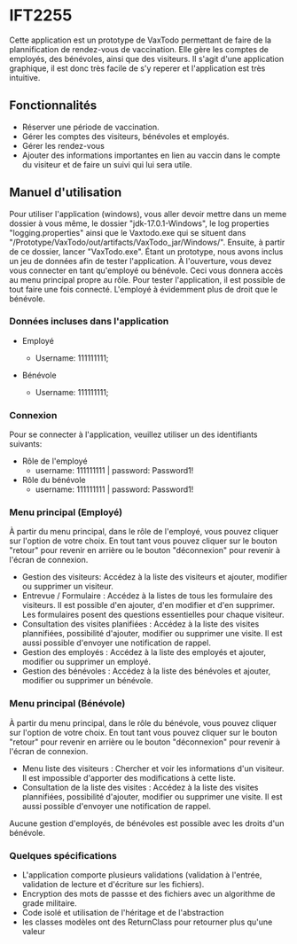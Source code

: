 # IFT2255

Cette application est un prototype de VaxTodo permettant de faire de la plannification de rendez-vous de vaccination.
Elle gère les comptes de employés, des bénévoles, ainsi que des visiteurs.
Il s'agit d'une application graphique, il est donc très facile de s'y reperer et l'application est très intuitive.


## Fonctionnalités

- Réserver une période de vaccination.
- Gérer les comptes des visiteurs, bénévoles et employés.
- Gérer les rendez-vous
- Ajouter des informations importantes en lien au vaccin dans le compte du visiteur et de faire un suivi qui lui sera utile.
## Manuel d'utilisation

Pour utiliser l'application (windows), vous aller devoir mettre dans un meme dossier à vous même, le dossier "jdk-17.0.1-Windows", 
le log properties "logging.properties" ainsi que le Vaxtodo.exe qui se situent dans  "/Prototype/VaxTodo/out/artifacts/VaxTodo_jar/Windows/".
Ensuite, à partir de ce dossier, lancer "VaxTodo.exe".
Étant un prototype, nous avons inclus un jeu de données afin de tester l'application.
À l'ouverture, vous devez vous connecter en tant qu'employé ou bénévole. Ceci vous donnera accès
au menu principal propre au rôle. Pour tester l'application, il est possible de tout faire une fois connecté. L'employé à évidemment plus de droit que le bénévole.

### Données incluses dans l'application

- Employé
    - Username: 111111111;

- Bénévole
  - Username: 111111111;

### Connexion

Pour se connecter à l'application, veuillez utiliser un des identifiants suivants:

- Rôle de l'employé
    - username: 111111111 | password: Password1!
- Rôle du bénévole
    - username: 111111111 | password: Password1!

### Menu principal (Employé)

À partir du menu principal, dans le rôle de l'employé, vous pouvez cliquer sur l'option de votre choix.
En tout tant vous pouvez cliquer sur le bouton "retour" pour revenir en arrière ou le bouton "déconnexion" pour revenir à l'écran de connexion.

- Gestion des visiteurs: Accédez à la liste des visiteurs et ajouter, modifier ou supprimer un visiteur.
- Entrevue / Formulaire : Accédez à la listes de tous les formulaire des visiteurs. Il est possible d'en ajouter, d'en modifier et d'en supprimer. Les formulaires posent des questions essentielles pour chaque visiteur.
- Consultation des visites planifiées : Accédez à la liste des visites plannifiées, possibilité d'ajouter, modifier ou supprimer une visite. Il est aussi possible d'envoyer une notification de rappel.
- Gestion des employés : Accédez à la liste des employés et ajouter, modifier ou supprimer un employé.
- Gestion des bénévoles : Accédez à la liste des bénévoles et ajouter, modifier ou supprimer un bénévole.



### Menu principal (Bénévole)

À partir du menu principal, dans le rôle du bénévole, vous pouvez cliquer sur l'option de votre choix.
En tout tant vous pouvez cliquer sur le bouton "retour" pour revenir en arrière ou le bouton "déconnexion" pour revenir à l'écran de connexion.

- Menu liste des visiteurs : Chercher et voir les informations d'un visiteur. Il est impossible d'apporter des modifications à cette liste.
- Consultation de la liste des visites : Accédez à la liste des visites plannifiées, possibilité d'ajouter, modifier ou supprimer une visite. Il est aussi possible d'envoyer une notification de rappel.

Aucune gestion d'employés, de bénévoles est possible avec les droits d'un bénévole.

### Quelques spécifications

- L'application comporte plusieurs validations (validation à l'entrée, validation de lecture et d'écriture sur les fichiers).
- Encryption des mots de passse et des fichiers avec un algorithme de grade militaire.
- Code isolé et utilisation de l'héritage et de l'abstraction
- les classes modèles ont des ReturnClass pour retourner plus qu'une valeur
